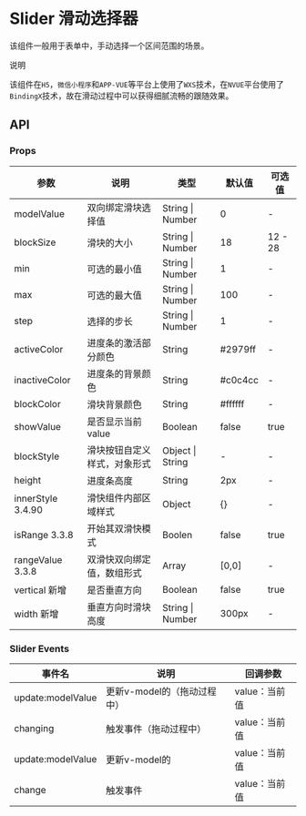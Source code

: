 # Slider 滑动选择器

该组件一般用于表单中，手动选择一个区间范围的场景。

<div class="custom-block tip">
<p class="custom-block-title">说明</p>
<p>该组件在<code>H5</code>，<code>微信小程序</code>和<code>APP-VUE</code>等平台上使用了<code>WXS</code>技术，在<code>NVUE</code>平台使用了<code>BindingX</code>技术，故在滑动过程中可以获得细腻流畅的跟随效果。</p>
</div>

## API

### Props

| 参数 | 说明 | 类型 | 默认值 | 可选值 |
| --- | --- | --- | --- | --- |
| modelValue | 双向绑定滑块选择值 | String \| Number | 0 | - |
| blockSize | 滑块的大小 | String \| Number | 18 | 12 - 28 |
| min | 可选的最小值 | String \| Number | 1 | - |
| max | 可选的最大值 | String \| Number | 100 | - |
| step | 选择的步长 | String \| Number | 1 | - |
| activeColor | 进度条的激活部分颜色 | String | #2979ff | - |
| inactiveColor | 进度条的背景颜色 | String | #c0c4cc | - |
| blockColor | 滑块背景颜色 | String | #ffffff | - |
| showValue | 是否显示当前 value | Boolean | false | true |
| blockStyle | 滑块按钮自定义样式，对象形式 | Object \| String | - | - |
| height | 进度条高度 | String | 2px | - |
| innerStyle <span class="badge tip">3.4.90</span> | 滑快组件内部区域样式 | Object | {} | - |
| isRange <span class="badge tip">3.3.8</span> | 开始其双滑快模式 | Boolen | false | true |
| rangeValue <span class="badge tip">3.3.8</span> | 双滑快双向绑定值，数组形式 | Array | [0,0] | - |
| vertical <span class="badge tip">新增</span> | 是否垂直方向 | Boolean | false | true |
| width <span class="badge tip">新增</span> | 垂直方向时滑块高度 | String \| Number | 300px | - |

### Slider Events

| 事件名 | 说明 | 回调参数 |
| --- | --- | --- |
| update:modelValue | 更新v-model的（拖动过程中） | value：当前值 |
| changing | 触发事件（拖动过程中） | value：当前值 |
| update:modelValue | 更新v-model的 | value：当前值 |
| change | 触发事件 | value：当前值 |